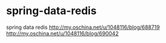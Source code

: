 # spring-data-redis
spring data redis
http://my.oschina.net/u/1048116/blog/688719
http://my.oschina.net/u/1048116/blog/690042
